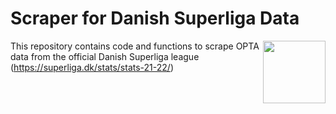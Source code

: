 # Scraper for Danish Superliga Data
<img align="right" width="100" height="100" src="https://digitalt.tv/wp-content/uploads/2019/06/superliga_logo.jpg">

This repository contains code and functions to scrape OPTA data from the official Danish Superliga league (https://superliga.dk/stats/stats-21-22/)
